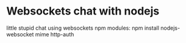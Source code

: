 Websockets chat with nodejs
======
little stupid chat using websockets
npm modules: npm install nodejs-websocket mime http-auth
